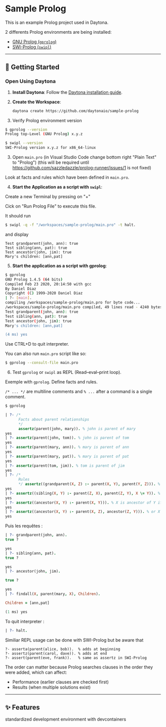 # Sample Prolog

This is an example Prolog project used in Daytona.

2 differents Prolog environments are being installed:

- [GNU Prolog (`gprolog`)](http://www.gprolog.org/)
- [SWI-Prolog (`swipl`)](https://www.swi-prolog.org/)

---

## 🚀 Getting Started  

### Open Using Daytona  

1. **Install Daytona**: Follow the [Daytona installation guide](https://www.daytona.io/docs/installation/installation/).  
2. **Create the Workspace**:  
   ```bash  
   daytona create https://github.com/daytonaio/sample-prolog
   ```

3. Verify Prolog environment version

```bash
$ gprolog --version
Prolog top-Level (GNU Prolog) x.y.z
```

```bash  
$ swipl --version
SWI-Prolog version x.y.z for x86_64-linux
```

3. Open `main.pro` (in Visual Studio Code change bottom right "Plain Text" to "Prolog")
(this will be required until https://github.com/sazzledazzle/prolog-runner/issues/1 is not fixed)

Look at facts and rules which have been defined in `main.pro`.

4. **Start the Application as a script with `swipl`**:  

Create a new Terminal by pressing on "+"

Cick on "Run Prolog File" to execute this file.

It should run

```bash
$ swipl -q -f "/workspaces/sample-prolog/main.pro" -t halt.
```

and display

```
Test grandparent(john, ann): true
Test sibling(ann, pat): true
Test ancestor(john, jim): true
Mary's children: [ann,pat]
```

5. **Start the application as a script with gprolog**:

```bash
$ gprolog
GNU Prolog 1.4.5 (64 bits)
Compiled Feb 23 2020, 20:14:50 with gcc
By Daniel Diaz
Copyright (C) 1999-2020 Daniel Diaz
| ?- [main].
compiling /workspaces/sample-prolog/main.pro for byte code...
/workspaces/sample-prolog/main.pro compiled, 49 lines read - 4240 bytes written, 51 ms
Test grandparent(john, ann): true
Test sibling(ann, pat): true
Test ancestor(john, jim): true
Mary's children: [ann,pat]

(4 ms) yes
```

Use CTRL+D to quit interpreter.

You can also run `main.pro` script like so:

```bash
$ gprolog --consult-file main.pro
```

6. Test `gprolog` or `swipl` as REPL (Read–eval–print loop).

Exemple with `gprolog`. Define facts and rules.

`/* ... */` are multiline comments and `% ...` after a command is a single comment.

```bash
$ gprolog
```
```prolog
| ?- /*
      Facts about parent relationships
      */
      assertz(parent(john, mary)). % john is parent of mary
yes
| ?- assertz(parent(john, tom)). % john is parent of tom
yes
| ?- assertz(parent(mary, ann)). % mary is parent of ann
yes
| ?- assertz(parent(mary, pat)). % mary is parent of pat
yes
| ?- assertz(parent(tom, jim)). % tom is parent of jim
yes
| ?- /*
      Rules
      */ assertz((grandparent(X, Z) :- parent(X, Y), parent(Y, Z))). % X is grandparent of Z if X is parent of Y and Y is parent of Z
yes
| ?- assertz((sibling(X, Y) :- parent(Z, X), parent(Z, Y), X \= Y)). % X is sibling of Y if they share a parent and are not the same person
yes
| ?- assertz((ancestor(X, Y) :- parent(X, Y))). % X is ancestor of Y if X is parent of Y
yes
| ?- assertz((ancestor(X, Y) :- parent(X, Z), ancestor(Z, Y))). % or X is parent of someone who is ancestor of Y
yes
```

Puis les requêtes :
```prolog
| ?- grandparent(john, ann).
true ?

yes
| ?- sibling(ann, pat).
true ?

yes
| ?- ancestor(john, jim).

true ?

yes
| ?- findall(X, parent(mary, X), Children).

Children = [ann,pat]

(1 ms) yes
```

To quit interpreter :
```prolog
| ?- halt.
```

Similiar REPL usage can be done with SWI-Prolog but be aware that

```
?- asserta(parent(alice, bob)).  % adds at beginning
?- assertz(parent(carol, dave)). % adds at end
?- assert(parent(eve, frank)).   % same as assertz in SWI-Prolog
```

The order can matter because Prolog searches clauses in the order they were added, which can affect:

- Performance (earlier clauses are checked first)
- Results (when multiple solutions exist)

---

## ✨ Features  

standardized development environment with devcontainers
